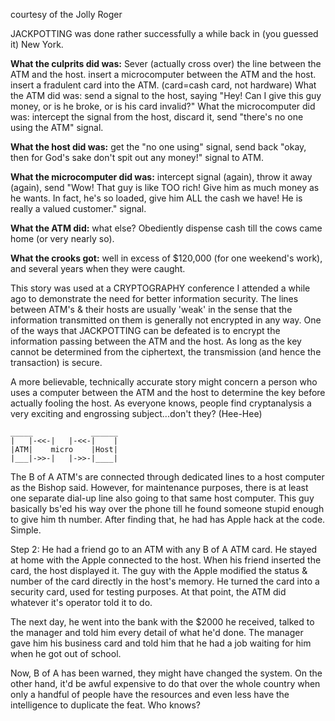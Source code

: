 courtesy of the Jolly Roger

JACKPOTTING was done rather successfully a while back in (you guessed it)
New York. 

**What the culprits did was:** Sever (actually cross over) the line between the ATM and the host. insert a microcomputer between the ATM and the host. insert
a fradulent card into the ATM.  (card=cash card, not hardware)
What the ATM did was: send a signal to the host, saying "Hey!  Can I
give this guy money, or is he broke, or is his card invalid?"
What the microcomputer did was: intercept the signal from the host,
discard it, send "there's no one using the ATM" signal.

**What the host did was:** get the "no one using" signal, send back "okay,
then for God's sake don't spit out any money!" signal to ATM.

**What the microcomputer did was:** intercept signal (again), throw it away (again), send "Wow!  That guy is like TOO rich!  Give him as much money as he wants.  In fact, he's so loaded, give him ALL the cash we have!  He is
really a valued customer." signal.

**What the ATM did:** what else?  Obediently dispense cash till the cows came home (or very nearly so).

**What the crooks got:** well in excess of $120,000 (for one weekend's work), and several years when they were caught.

This story was used at a CRYPTOGRAPHY conference I attended a while
ago to demonstrate the need for better information security.  The
lines between ATM's & their hosts are usually 'weak' in the sense that
the information transmitted on them is generally not encrypted in any
way.  One of the ways that JACKPOTTING can be defeated is to encrypt
the information passing between the ATM and the host.  As long as the
key cannot be determined from the ciphertext, the transmission (and
hence the transaction) is secure.

A more believable, technically accurate story might concern a person
who uses a computer between the ATM and the host to determine the key
before actually fooling the host.  As everyone knows, people find
cryptanalysis a very exciting and engrossing subject...don't they?
(Hee-Hee)

    _____             ______
    |   |-<<-|   |-<<-|    |
    |ATM|    micro    |Host|
    |___|->>-|   |->>-|____|

The B of A ATM's are connected through dedicated lines to a host
computer as the Bishop said. However, for maintenance purposes, there
is at least one separate dial-up line also going to that same host
computer. This guy basically bs'ed his way over the phone till he
found someone stupid enough to give him th number. After finding that,
he had has Apple hack at the code. Simple.

Step 2: He had a friend go to an ATM with any B of A ATM card. He
stayed at home with the Apple connected to the host. When his friend
inserted the card, the host displayed it. The guy with the Apple
modified the status & number of the card directly in the host's
memory. He turned the card into a security card, used for testing
purposes. At that point, the ATM did whatever it's operator told it to
do.

The next day, he went into the bank with the $2000 he received,
talked to the manager and told him every detail of what he'd done. The
manager gave him his business card and told him that he had a job
waiting for him when he got out of school.

Now, B of A has been warned, they might have changed the system. On
the other hand, it'd be awful expensive to do that over the whole
country when only a handful of people have the resources and even less
have the intelligence to duplicate the feat. Who knows?

